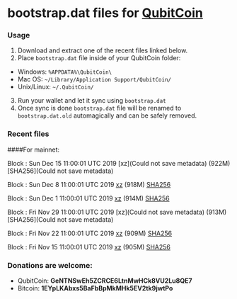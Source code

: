 # bootstrap.dat files for [QubitCoin](https://qubitcoin.cc/)

### Usage

1. Download and extract one of the recent files linked below.
2. Place `bootstrap.dat` file inside of your QubitCoin folder:
 - Windows: `%APPDATA%\QubitCoin\`
 - Mac OS: `~/Library/Application Support/QubitCoin/`
 - Unix/Linux: `~/.QubitCoin/`
3. Run your wallet and let it sync using `bootstrap.dat`
4. Once sync is done `bootstrap.dat` file will be renamed to `bootstrap.dat.old` automagically and can be safely removed.

### Recent files

####For mainnet:

Block : Sun Dec 15 11:00:01 UTC 2019 [xz](Could not save metadata) (922M) [SHA256](Could not save metadata)

Block : Sun Dec  8 11:00:01 UTC 2019 [xz](https://transfer.sh/12fqvb/bootstrap.dat.20191208.tar.xz) (918M) [SHA256](https://transfer.sh/szZ7W/sha256.txt)

Block : Sun Dec  1 11:00:01 UTC 2019 [xz](https://transfer.sh/qpSJ9/bootstrap.dat.20191201.tar.xz) (914M) [SHA256](https://transfer.sh/ywSjz/sha256.txt)

Block : Fri Nov 29 11:00:01 UTC 2019 [xz](Could not save metadata) (913M) [SHA256](Could not save metadata)

Block : Fri Nov 22 11:00:01 UTC 2019 [xz](https://transfer.sh/y67Ov/bootstrap.dat.20191122.tar.xz) (909M) [SHA256](https://transfer.sh/siqUm/sha256.txt)

Block : Fri Nov 15 11:00:01 UTC 2019 [xz](https://transfer.sh/BqD7p/bootstrap.dat.20191115.tar.xz) (905M) [SHA256](https://transfer.sh/Jk6Qk/sha256.txt)

### Donations are welcome:

- QubitCoin: **GeNTNSwEh5ZCRCE6LtnMwHCk8VU2Lu8QE7**
- Bitcoin: **1EYpLKAbxs5BaFbBpMkMHk5EV2tk9jwtPo**
